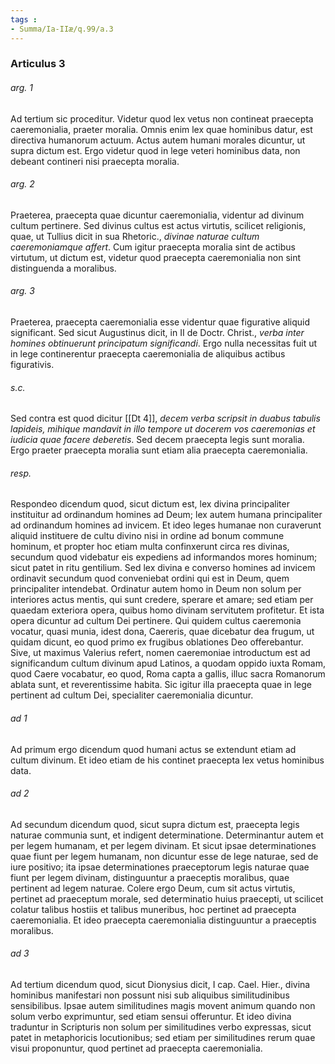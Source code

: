 ```yaml
---
tags : 
- Summa/Ia-IIæ/q.99/a.3
---
```


### Articulus 3

###### arg. 1
Ad tertium sic proceditur. Videtur quod lex vetus non contineat praecepta caeremonialia, praeter moralia. Omnis enim lex quae hominibus datur, est directiva humanorum actuum. Actus autem humani morales dicuntur, ut supra dictum est. Ergo videtur quod in lege veteri hominibus data, non debeant contineri nisi praecepta moralia.

###### arg. 2
Praeterea, praecepta quae dicuntur caeremonialia, videntur ad divinum cultum pertinere. Sed divinus cultus est actus virtutis, scilicet religionis, quae, ut Tullius dicit in sua Rhetoric., *divinae naturae cultum caeremoniamque affert*. Cum igitur praecepta moralia sint de actibus virtutum, ut dictum est, videtur quod praecepta caeremonialia non sint distinguenda a moralibus.

###### arg. 3
Praeterea, praecepta caeremonialia esse videntur quae figurative aliquid significant. Sed sicut Augustinus dicit, in II de Doctr. Christ., *verba inter homines obtinuerunt principatum significandi*. Ergo nulla necessitas fuit ut in lege continerentur praecepta caeremonialia de aliquibus actibus figurativis.

###### s.c.
Sed contra est quod dicitur [[Dt 4]], *decem verba scripsit in duabus tabulis lapideis, mihique mandavit in illo tempore ut docerem vos caeremonias et iudicia quae facere deberetis*. Sed decem praecepta legis sunt moralia. Ergo praeter praecepta moralia sunt etiam alia praecepta caeremonialia.

###### resp.
Respondeo dicendum quod, sicut dictum est, lex divina principaliter instituitur ad ordinandum homines ad Deum; lex autem humana principaliter ad ordinandum homines ad invicem. Et ideo leges humanae non curaverunt aliquid instituere de cultu divino nisi in ordine ad bonum commune hominum, et propter hoc etiam multa confinxerunt circa res divinas, secundum quod videbatur eis expediens ad informandos mores hominum; sicut patet in ritu gentilium. Sed lex divina e converso homines ad invicem ordinavit secundum quod conveniebat ordini qui est in Deum, quem principaliter intendebat. Ordinatur autem homo in Deum non solum per interiores actus mentis, qui sunt credere, sperare et amare; sed etiam per quaedam exteriora opera, quibus homo divinam servitutem profitetur. Et ista opera dicuntur ad cultum Dei pertinere. Qui quidem cultus caeremonia vocatur, quasi munia, idest dona, Caereris, quae dicebatur dea frugum, ut quidam dicunt, eo quod primo ex frugibus oblationes Deo offerebantur. Sive, ut maximus Valerius refert, nomen caeremoniae introductum est ad significandum cultum divinum apud Latinos, a quodam oppido iuxta Romam, quod Caere vocabatur, eo quod, Roma capta a gallis, illuc sacra Romanorum ablata sunt, et reverentissime habita. Sic igitur illa praecepta quae in lege pertinent ad cultum Dei, specialiter caeremonialia dicuntur.

###### ad 1
Ad primum ergo dicendum quod humani actus se extendunt etiam ad cultum divinum. Et ideo etiam de his continet praecepta lex vetus hominibus data.

###### ad 2
Ad secundum dicendum quod, sicut supra dictum est, praecepta legis naturae communia sunt, et indigent determinatione. Determinantur autem et per legem humanam, et per legem divinam. Et sicut ipsae determinationes quae fiunt per legem humanam, non dicuntur esse de lege naturae, sed de iure positivo; ita ipsae determinationes praeceptorum legis naturae quae fiunt per legem divinam, distinguuntur a praeceptis moralibus, quae pertinent ad legem naturae. Colere ergo Deum, cum sit actus virtutis, pertinet ad praeceptum morale, sed determinatio huius praecepti, ut scilicet colatur talibus hostiis et talibus muneribus, hoc pertinet ad praecepta caeremonialia. Et ideo praecepta caeremonialia distinguuntur a praeceptis moralibus.

###### ad 3
Ad tertium dicendum quod, sicut Dionysius dicit, I cap. Cael. Hier., divina hominibus manifestari non possunt nisi sub aliquibus similitudinibus sensibilibus. Ipsae autem similitudines magis movent animum quando non solum verbo exprimuntur, sed etiam sensui offeruntur. Et ideo divina traduntur in Scripturis non solum per similitudines verbo expressas, sicut patet in metaphoricis locutionibus; sed etiam per similitudines rerum quae visui proponuntur, quod pertinet ad praecepta caeremonialia.

